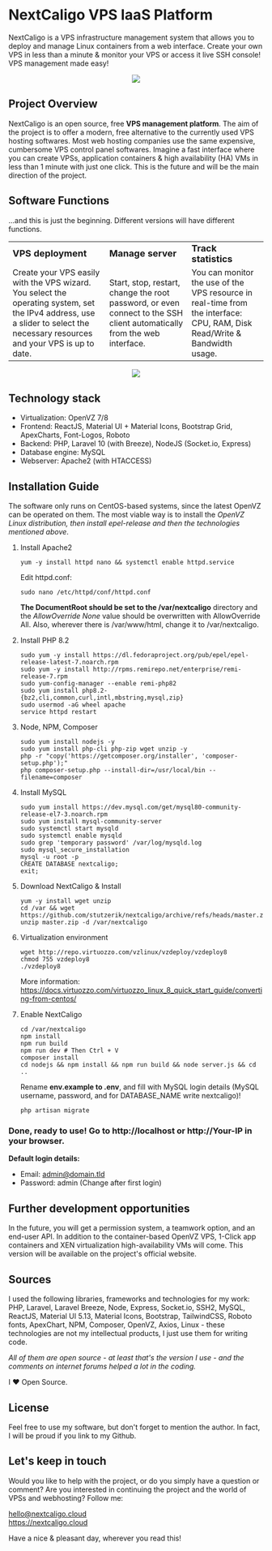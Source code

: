 <!DOCTYPE html>
<html lang="en">
<head>
    <meta charset="UTF-8">
    <meta http-equiv="X-UA-Compatible" content="IE=edge">
    <meta name="viewport" content="width=device-width, initial-scale=1.0">
    <meta name="description" content="NextCaligo VPS manager - GitHub">
    <meta name="keywords" content="VPS, Linux VPS, VPS Platform, Container Platform, Hosting, Control Panel, Stütz Erik">
    <meta name="author" content="Stütz Erik">
    <meta name="robots" content="index, follow">
    <meta name="revisit-after" content="1 Week">
    <meta name="distribution" content="local">
    <meta name="rating" content="general">
    <link rel="stylesheet" href="https://cdn.jsdelivr.net/npm/bootstrap@4.0.0/dist/css/bootstrap.min.css">
</head>
<body>
    
# NextCaligo VPS IaaS Platform
NextCaligo is a VPS infrastructure management system that allows you to deploy and manage Linux containers from a web interface. Create your own VPS in less than a minute &amp; monitor your VPS or access it live SSH console! VPS management made easy!

<p align="center">
  <img src="http://nextcaligo.cloud/img/nextcaligo-intro.png">
</p>

## Project Overview
NextCaligo is an open source, free <b>VPS management platform</b>. The aim of the project is to offer a modern, free alternative to the currently used VPS hosting softwares. Most web hosting companies use the same expensive, cumbersome VPS control panel softwares. Imagine a fast interface where you can create VPSs, application containers & high availability (HA) VMs in less than 1 minute with just one click. This is the future and will be the main direction of the project.

## Software Functions
...and this is just the beginning. Different versions will have different functions.

<table style="border: 0px !important;">
 <tr style="border: 0px !important;">
    <td><b style="font-size:18px;margin-bottom: 12px">VPS deployment</b></td>
    <td><b style="font-size:18px;margin-bottom: 12px">Manage server</b></td>
    <td><b style="font-size:18px;margin-bottom: 12px">Track statistics</b></td>
 </tr>
 <tr>
    <td>Create your VPS easily with the VPS wizard. You select the operating system, set the IPv4 address, use a slider to select the necessary resources and your VPS is up to date.</td>
    <td>Start, stop, restart, change the root password, or even connect to the SSH client automatically from the web interface.</td>
    <td>You can monitor the use of the VPS resource in real-time from the interface: CPU, RAM, Disk Read/Write & Bandwidth usage.</td>
 </tr>
</table>

<p align="center">
  <img src="http://nextcaligo.cloud/img/nextcaligo-vps-control-panel.png">
</p>

## Technology stack

- Virtualization: OpenVZ 7/8
- Frontend: ReactJS, Material UI + Material Icons, Bootstrap Grid, ApexCharts, Font-Logos, Roboto
- Backend: PHP, Laravel 10 (with Breeze), NodeJS (Socket.io, Express)
- Database engine: MySQL
- Webserver: Apache2 (with HTACCESS)

## Installation Guide

The software only runs on CentOS-based systems, since the latest OpenVZ can be operated on them.
The most viable way is to install the <i>OpenVZ Linux distribution, then install epel-release and then the technologies mentioned above</i>.

1. Install Apache2
   ```
   yum -y install httpd nano && systemctl enable httpd.service
   ```

   Edit httpd.conf:
   ```
   sudo nano /etc/httpd/conf/httpd.conf
   ```

   <b>The DocumentRoot should be set to the /var/nextcaligo</b> directory and the <i>AllowOverride None</i> value should be overwritten with AllowOverride All</i>.
   Also, wherever there is /var/www/html, change it to /var/nextcaligo.

2. Install PHP 8.2
   ```
   sudo yum -y install https://dl.fedoraproject.org/pub/epel/epel-release-latest-7.noarch.rpm
   sudo yum -y install http://rpms.remirepo.net/enterprise/remi-release-7.rpm
   sudo yum-config-manager --enable remi-php82
   sudo yum install php8.2-{bz2,cli,common,curl,intl,mbstring,mysql,zip}
   sudo usermod -aG wheel apache
   service httpd restart
   ```

3. Node, NPM, Composer
   ```
   sudo yum install nodejs -y
   sudo yum install php-cli php-zip wget unzip -y
   php -r "copy('https://getcomposer.org/installer', 'composer-setup.php');"
   php composer-setup.php --install-dir=/usr/local/bin --filename=composer
   ```

4. Install MySQL
   ```
   sudo yum install https://dev.mysql.com/get/mysql80-community-release-el7-3.noarch.rpm
   sudo yum install mysql-community-server
   sudo systemctl start mysqld
   sudo systemctl enable mysqld
   sudo grep 'temporary password' /var/log/mysqld.log
   sudo mysql_secure_installation
   mysql -u root -p
   CREATE DATABASE nextcaligo;
   exit;
   ```

5. Download NextCaligo & Install
   ```
   yum -y install wget unzip
   cd /var && wget https://github.com/stutzerik/nextcaligo/archive/refs/heads/master.zip
   unzip master.zip -d /var/nextcaligo
   ```

6. Virtualization environment
   ```
   wget http://repo.virtuozzo.com/vzlinux/vzdeploy/vzdeploy8
   chmod 755 vzdeploy8
   ./vzdeploy8
   ```

   More information: https://docs.virtuozzo.com/virtuozzo_linux_8_quick_start_guide/converting-from-centos/

7. Enable NextCaligo
   ```
   cd /var/nextcaligo
   npm install
   npm run build
   npm run dev # Then Ctrl + V
   composer install
   cd nodejs && npm install && npm run build && node server.js && cd ..
   ```

   Rename <b>env.example to .env</b>, and fill with MySQL login details (MySQL username, password, and for DATABASE_NAME write nextcaligo)!
   ```
   php artisan migrate
   ```

### Done, ready to use! Go to http://localhost or http://Your-IP in your browser.
<b>Default login details:</b>
- Email: admin@domain.tld
- Password: admin
(Change after first login)

## Further development opportunities

In the future, you will get a permission system, a teamwork option, and an end-user API. In addition to the container-based OpenVZ VPS, 1-Click app containers and XEN virtualization high-availability VMs will come. This version will be available on the project's official website.

## Sources

I used the following libraries, frameworks and technologies for my work: PHP, Laravel, Laravel Breeze, Node, Express, Socket.io, SSH2, MySQL, ReactJS, Material UI 5.13, Material Icons, Bootstrap, TailwindCSS, Roboto fonts, ApexChart, NPM, Composer, OpenVZ, Axios, Linux - these technologies are not my intellectual products, I just use them for writing code.

<i>All of them are open source - at least that's the version I use - and the comments on internet forums helped a lot in the coding.</i>

I ❤️ Open Source.

## License
Feel free to use my software, but don't forget to mention the author. In fact, I will be proud if you link to my Github. 

## Let's keep in touch

Would you like to help with the project, or do you simply have a question or comment? Are you interested in continuing the project and the world of VPSs and webhosting? Follow me:

hello@nextcaligo.cloud <br>
<a href="https://nextcaligo.cloud">https://nextcaligo.cloud</a>

Have a nice & pleasant day, wherever you read this!

</body>
</html>


